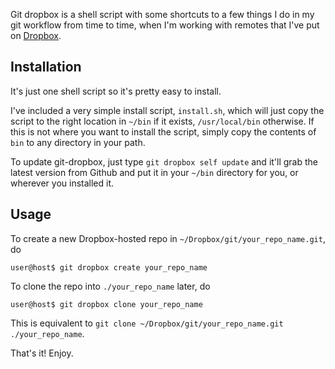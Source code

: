 Git dropbox is a shell script with some shortcuts to a few things I do in my
git workflow from time to time, when I'm working with remotes that I've put on
[Dropbox](http://dropbox.com/).

## Installation

It's just one shell script so it's pretty easy to install.

I've included a very simple install script, `install.sh`, which will just copy
the script to the right location in `~/bin` if it exists, `/usr/local/bin`
otherwise. If this is not where you want to install the script, simply copy
the contents of `bin` to any directory in your path.

To update git-dropbox, just type `git dropbox self update` and it'll grab the
latest version from Github and put it in your `~/bin` directory for you, or
wherever you installed it.

## Usage

To create a new Dropbox-hosted repo in `~/Dropbox/git/your_repo_name.git`, do

    user@host$ git dropbox create your_repo_name

To clone the repo into `./your_repo_name` later, do

    user@host$ git dropbox clone your_repo_name

This is equivalent to `git clone ~/Dropbox/git/your_repo_name.git ./your_repo_name`.

That's it! Enjoy.
